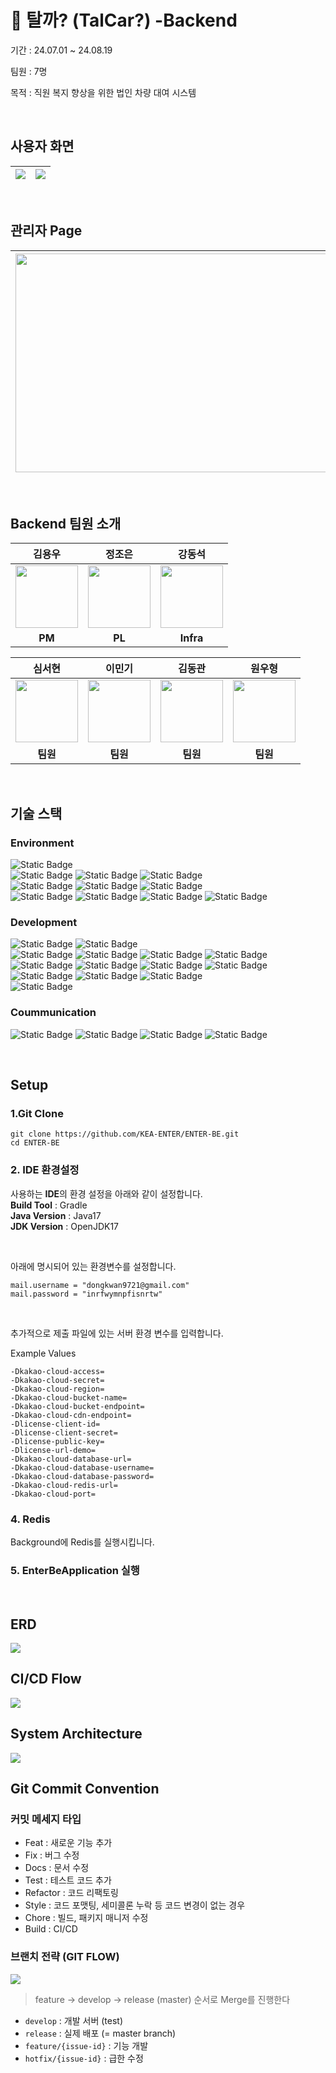 # 🚗 탈까? (TalCar?) -Backend
기간 : 24.07.01 ~ 24.08.19

팀원 : 7명

목적 : 직원 복지 향상을 위한 법인 차량 대여 시스템

<br>

## 사용자 화면
| <img src="https://github.com/user-attachments/assets/14860258-fb66-435d-bf6c-8b62bb2a230a"> | <img src="https://github.com/user-attachments/assets/bd264e49-6caa-494b-bc17-2b5f53a8caed"> |
|:-------------------------------------------------------------------------------------------:|:-------------------------------------------------------------------------------------------:|

<br>

## 관리자 Page 
| <img src="https://github.com/user-attachments/assets/63ec43d7-9273-4fb7-803a-94411bc359cb" height="350" width="600"> | <img src="https://github.com/user-attachments/assets/c3ae3814-424c-4aec-bd41-d0abb1d38f7d" height="350" width="600"> |
|:--------------------------------------------------------------------------------------------------------------------:|:--------------------------------------------------------------------------------------------------------------------:|

<br>

## Backend 팀원 소개
<div>

|                                                       **김용우**                                                        |                                                       **정조은**                                                        |                                                       **강동석**                                                        |
|:--------------------------------------------------------------------------------------------------------------------:|:--------------------------------------------------------------------------------------------------------------------:|:--------------------------------------------------------------------------------------------------------------------:|
| <img src="https://github.com/user-attachments/assets/ebc5810d-8831-4da3-830b-49b1d911fcd1" height="100" width="100"> | <img src="https://github.com/user-attachments/assets/9e959355-bee8-4826-8414-d8fc9285c1bc" height="100" width="100"> | <img src="https://github.com/user-attachments/assets/16aa30bb-c010-4960-8ad1-2c8c3d9c5e3c" height="100" width="100"> |
|                                                        **PM**                                                        |                                                        **PL**                                                        |                                                      **Infra**                                                       |
</div>

<div>

|                                                       **심서현**                                                        |                                                       **이민기**                                                        |                                                       **김동관**                                                        |                                                       **원우형**                                                        |
|:--------------------------------------------------------------------------------------------------------------------:|:--------------------------------------------------------------------------------------------------------------------:|:--------------------------------------------------------------------------------------------------------------------:|:--------------------------------------------------------------------------------------------------------------------:|
| <img src="https://github.com/user-attachments/assets/09792e71-8fe8-4ed9-92cf-61291e5a0db6" height="100" width="100"> | <img src="https://github.com/user-attachments/assets/f8260741-0ee6-4fe4-bfd4-c7e485678461" height="100" width="100"> | <img src="https://github.com/user-attachments/assets/34b5d294-4891-44df-95c9-bb03bfadb0b1" height="100" width="100"> | <img src="https://github.com/user-attachments/assets/ee8866c2-1d44-401c-a9ba-3bd4dd5e577d" height="100" width="100"> |
|                                                        **팀원**                                                        |                                                        **팀원**                                                        |                                                        **팀원**                                                        |                                                        **팀원**                                                        |
</div>

<br>

## 기술 스택

### Environment
![Static Badge](https://img.shields.io/badge/Kakao%20cloud-FFCD00?style=for-the-badge&logo=Kakao&logoColor=black&labelColor=white)
<br>
![Static Badge](https://img.shields.io/badge/intelliJ%20IDEA-000000?style=for-the-badge&logo=intellijidea&logoColor=black&labelColor=white)
![Static Badge](https://img.shields.io/badge/Git-F05032?style=for-the-badge&logo=Git&logoColor=black&labelColor=white)
![Static Badge](https://img.shields.io/badge/GitHub-181717?style=for-the-badge&logo=Git&logoColor=black&labelColor=white)
<br>
![Static Badge](https://img.shields.io/badge/ubuntu-E95420?style=for-the-badge&logo=ubuntu&logoColor=black&labelColor=white)
![Static Badge](https://img.shields.io/badge/jenkins%202.469-D24939?style=for-the-badge&logo=jenkins&logoColor=black&labelColor=white)
![Static Badge](https://img.shields.io/badge/docker-2496ED?style=for-the-badge&logo=docker&logoColor=black&labelColor=white)
<br>
![Static Badge](https://img.shields.io/badge/vault-FFEC6E?style=for-the-badge&logo=vault&logoColor=black&labelColor=white)
![Static Badge](https://img.shields.io/badge/prometheus-E6522C?style=for-the-badge&logo=prometheus&logoColor=black&labelColor=white)
![Static Badge](https://img.shields.io/badge/grafana-F46800?style=for-the-badge&logo=grafana&logoColor=black&labelColor=white)
![Static Badge](https://img.shields.io/badge/loki-F46800?style=for-the-badge&logo=loki&logoColor=black&labelColor=white)

### Development
![Static Badge](https://img.shields.io/badge/Java17-FC390E?style=for-the-badge&logo=Java&logoColor=black&labelColor=white)
![Static Badge](https://img.shields.io/badge/OpenJDK17-FC390E?style=for-the-badge&logo=Java&logoColor=black&labelColor=white)
<br>
![Static Badge](https://img.shields.io/badge/springboot%203.2.5-DB33F?style=for-the-badge&logo=springboot&logoColor=black&labelColor=white)
![Static Badge](https://img.shields.io/badge/spring%20security-DB33F?style=for-the-badge&logo=springsecurity&logoColor=black&labelColor=white)
![Static Badge](https://img.shields.io/badge/swagger%202.2.0-DB33F?style=for-the-badge&logo=swagger&logoColor=black&labelColor=white)
![Static Badge](https://img.shields.io/badge/spring%20data%20jpa-DB33F?style=for-the-badge&logo=Java&logoColor=black&labelColor=white)
<br>
![Static Badge](https://img.shields.io/badge/junit5-25A162?style=for-the-badge&logo=junit5&logoColor=black&labelColor=white)
![Static Badge](https://img.shields.io/badge/Mockito-25A162?style=for-the-badge&logo=Mockito&logoColor=black&labelColor=white)
![Static Badge](https://img.shields.io/badge/apache%20jmeter-D22128?style=for-the-badge&logo=apachejmeter&logoColor=black&labelColor=white)
![Static Badge](https://img.shields.io/badge/Gradle%208.5-02303A?style=for-the-badge&logo=Gradle&logoColor=black&labelColor=white)
<br>
![Static Badge](https://img.shields.io/badge/mysql%208.0.39-4479A1?style=for-the-badge&logo=mysql&logoColor=black&labelColor=white)
![Static Badge](https://img.shields.io/badge/Redis7.2.5-FF4438?style=for-the-badge&logo=Redis&logoColor=black&labelColor=white)
![Static Badge](https://img.shields.io/badge/H2-2C3FBF?style=for-the-badge&logo=H2&logoColor=black&labelColor=white)
<br>
![Static Badge](https://img.shields.io/badge/postman-FF6C37?style=for-the-badge&logo=postman&logoColor=black&labelColor=white)

### Coummunication
![Static Badge](https://img.shields.io/badge/notion-000000?style=for-the-badge&logo=notion&logoColor=black&labelColor=white)
![Static Badge](https://img.shields.io/badge/discord-5865F2?style=for-the-badge&logo=discord&logoColor=black&labelColor=white)
![Static Badge](https://img.shields.io/badge/google%20sheets-34A853?style=for-the-badge&logo=googlesheets&logoColor=black&labelColor=white)
![Static Badge](https://img.shields.io/badge/erd%20cloud-2C39BD?style=for-the-badge&logo=iCloud&logoColor=black&labelColor=white)

<br>

## Setup
### 1.Git Clone
```
git clone https://github.com/KEA-ENTER/ENTER-BE.git
cd ENTER-BE
```
### 2. IDE 환경설정
사용하는 **IDE**의 환경 설정을 아래와 같이 설정합니다.
<br>
**Build Tool** : Gradle
<br>
**Java Version** : Java17
<br>
**JDK Version** : OpenJDK17

<br>

아래에 명시되어 있는 환경변수를 설정합니다.
```
mail.username = "dongkwan9721@gmail.com"
mail.password = "inrfwymnpfisnrtw"
```
<br>

추가적으로 제출 파일에 있는 서버 환경 변수를 입력합니다.

Example Values
```
-Dkakao-cloud-access=
-Dkakao-cloud-secret=
-Dkakao-cloud-region=
-Dkakao-cloud-bucket-name=
-Dkakao-cloud-bucket-endpoint=
-Dkakao-cloud-cdn-endpoint=
-Dlicense-client-id=
-Dlicense-client-secret=
-Dlicense-public-key=
-Dlicense-url-demo=
-Dkakao-cloud-database-url=
-Dkakao-cloud-database-username=
-Dkakao-cloud-database-password=
-Dkakao-cloud-redis-url=
-Dkakao-cloud-port=
```
### 4. Redis
Background에 Redis를 실행시킵니다.

### 5. EnterBeApplication 실행
<br>

## ERD
<img src="https://github.com/user-attachments/assets/7a59c8ca-c070-4608-b435-6a5213865004">

<br>

## CI/CD Flow
<img src="https://github.com/user-attachments/assets/3e8f888e-4064-4c96-a5bd-2c2d03f832bb">

<br>

## System Architecture
<img src="https://github.com/user-attachments/assets/63c98af3-f786-42dc-a498-47583c939f5f">

<br>

## Git Commit Convention
### 커밋 메세지 타입

- Feat : 새로운 기능 추가
- Fix : 버그 수정
- Docs : 문서 수정
- Test : 테스트 코드 추가
- Refactor : 코드 리팩토링
- Style : 코드 포맷팅, 세미콜론 누락 등 코드 변경이 없는 경우
- Chore : 빌드, 패키지 매니저 수정
- Build : CI/CD

### 브랜치 전략 (GIT FLOW)
<img src="https://github.com/user-attachments/assets/487dc906-d9ef-46b5-993b-c5a7240b9ba8">

> feature → develop → release (master) 순서로 Merge를 진행한다

- `develop` : 개발 서버 (test)
- `release` : 실제 배포 (= master branch)
- `feature/{issue-id}` : 기능 개발
- `hotfix/{issue-id}` : 급한 수정
